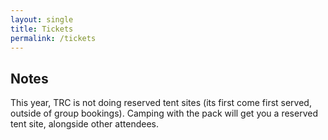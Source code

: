 ```yaml
---
layout: single
title: Tickets
permalink: /tickets
---
```


## Notes
This year, TRC is not doing reserved tent sites (its first come first served, outside of group bookings). Camping with the pack will get you a reserved tent site, alongside other attendees. 

<div id="eventbrite-widget-container-510405575817"></div>

<script src="https://www.eventbrite.com/static/widgets/eb_widgets.js"></script>

<script type="text/javascript">
    var exampleCallback = function() {
        console.log('Order complete!');
    };

    window.EBWidgets.createWidget({
        // Required
        widgetType: 'checkout',
        eventId: '510405575817',
        iframeContainerId: 'eventbrite-widget-container-510405575817',

        // Optional
        iframeContainerHeight: 425,  // Widget height in pixels. Defaults to a minimum of 425px if not provided
        onOrderComplete: exampleCallback  // Method called when an order has successfully completed
    });
</script>
